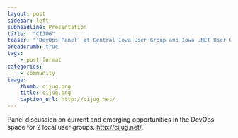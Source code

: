 ```yaml
---
layout: post
sidebar: left
subheadline: Presentation
title:  "CIJUG"
teaser: "'DevOps Panel' at Central Iowa User Group and Iowa .NET User Group"
breadcrumb: true
tags:
    - post format
categories:
    - community
image:
    thumb: cijug.png
    title: cijug.png
    caption_url: http://cijug.net/
---
```

Panel discussion on current and emerging opportunities in the DevOps space for 2 local user groups.
<a href='http://cijug.net/' target='new'>http://cijug.net/</a>.
